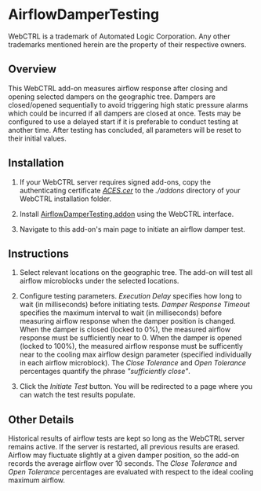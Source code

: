 # AirflowDamperTesting

WebCTRL is a trademark of Automated Logic Corporation. Any other trademarks mentioned herein are the property of their respective owners.

## Overview

This WebCTRL add-on measures airflow response after closing and opening selected dampers on the geographic tree. Dampers are closed/opened sequentially to avoid triggering high static pressure alarms which could be incurred if all dampers are closed at once. Tests may be configured to use a delayed start if it is preferable to conduct testing at another time. After testing has concluded, all parameters will be reset to their initial values.

## Installation

1. If your WebCTRL server requires signed add-ons, copy the authenticating certificate [*ACES.cer*](https://github.com/automatic-controls/addon-dev-script/blob/main/ACES.cer?raw=true) to the *./addons* directory of your WebCTRL installation folder.

1. Install [AirflowDamperTesting.addon](https://github.com/automatic-controls/airflow-test-addon/releases/latest/download/AirflowDamperTesting.addon) using the WebCTRL interface.

1. Navigate to this add-on's main page to initiate an airflow damper test.

## Instructions

1. Select relevant locations on the geographic tree. The add-on will test all airflow microblocks under the selected locations.

1. Configure testing parameters. *Execution Delay* specifies how long to wait (in milliseconds) before initiating tests. *Damper Response Timeout* specifies the maximum interval to wait (in milliseconds) before measuring airflow response when the damper position is changed. When the damper is closed (locked to 0%), the measured airflow response must be sufficiently near to 0. When the damper is opened (locked to 100%), the measured airflow response must be sufficently near to the cooling max airflow design parameter (specified individually in each airflow microblock). The *Close Tolerance* and *Open Tolerance* percentages quantify the phrase *"sufficiently close"*.

1. Click the *Initiate Test* button. You will be redirected to a page where you can watch the test results populate.

## Other Details

Historical results of airflow tests are kept so long as the WebCTRL server remains active. If the server is restarted, all previous results are erased. Airflow may fluctuate slightly at a given damper position, so the add-on records the average airflow over 10 seconds. The *Close Tolerance* and *Open Tolerance* percentages are evaluated with respect to the ideal cooling maximum airflow.